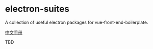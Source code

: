 # electron-suites
A collection of useful electron packages for vue-front-end-boilerplate.

[中文手册](https://github.com/luventa/electron-suites/blob/master/README_CN.md)

TBD
